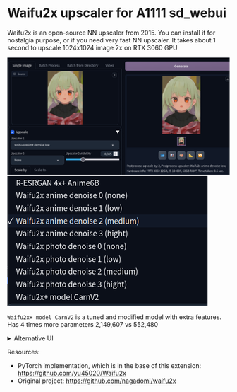 # Waifu2x upscaler for A1111 sd_webui

Waifu2x is an open-source NN upscaler from 2015. You can install it for nostalgia purpose, or if you need very fast NN upscaler. It takes about 1 second to upscale 1024x1024 image 2x on RTX 3060 GPU

![](/images/preview.png)
![](/images/upscalers.png)

`Waifu2x+ model CarnV2` is a tuned and modified model with extra features. Has 4 times more parameters 2,149,607 vs 552,480

<details>
<summary>Alternative UI</summary>

You can enable Waifu2x accordion in the settings if you want. Disabled by default

![](/images/accordion.png)

</details>

Resources:
- PyTorch implementation, which is in the base of this extension: https://github.com/yu45020/Waifu2x
- Original project: https://github.com/nagadomi/waifu2x
